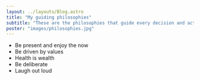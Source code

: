 ```yaml
---
layout: ../layouts/Blog.astro
title: "My guiding philosophies"
subtitle: "These are the philosophies that guide every decision and action I take"
poster: "images/philosophies.jpg"
---
```


- Be present and enjoy the now
- Be driven by values
- Health is wealth
- Be deliberate
- Laugh out loud
